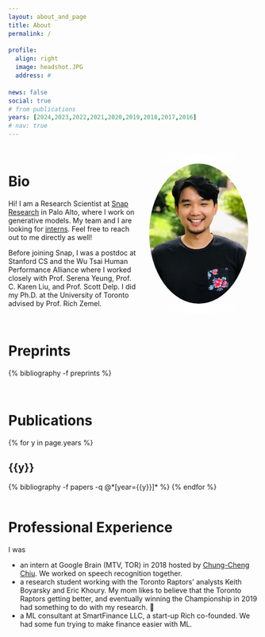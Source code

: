 ```yaml
---
layout: about_and_page
title: About
permalink: /

profile:
  align: right
  image: headshot.JPG
  address: #

news: false
social: true
# from publications
years: [2024,2023,2022,2021,2020,2019,2018,2017,2016]
# nav: true
---
```

<br/>

<!-- <img align="right" width="200px" src="assets/img/headshot.JPG"  style="border-radius: 50%;"> -->
<img align="right" width="200px" src="assets/img/headshot.JPG" style="border-radius: 50%; border: 20px solid transparent; border-image: linear-gradient(to right, transparent, #ffffff, transparent); border-image-slice: 1;">

# Bio

Hi! I am a Research Scientist at [Snap Research](https://research.snap.com/team/category/all.html) in Palo Alto, where I work on generative models. My team and I are looking for [interns](https://snap-research.github.io/cv-call-for-interns-2024/). Feel free to reach out to me directly as well!


Before joining Snap, I was a postdoc at Stanford CS and the Wu Tsai Human Performance Alliance where I worked closely with Prof. Serena Yeung, Prof. C. Karen Liu, and Prof. Scott Delp.
I did my Ph.D. at the University of Toronto advised by Prof. Rich Zemel.


<!-- Hi! I am a PostDoc at [Stanford CS](https://cs.stanford.edu/) and the [Wu Tsai Human Performance Alliance](https://humanperformancealliance.org/). I work closely with Prof. [Serena Yeung](https://ai.stanford.edu/~syyeung/), Prof. [Karen Liu](https://tml.stanford.edu/), Prof. [Scott Delp](https://nmbl.stanford.edu/) and members in their groups.


Previously, I obtained my Ph.D. from the University of Toronto (UofT) and [Vector Institute](https://vectorinstitute.ai/) and was advised by Prof. [Rich Zemel](http://www.cs.toronto.edu/~zemel/inquiry/home.php). I obtained my undergraduate degree from Engineering Science at UofT. I was born and raised in Taipei, [Taiwan](https://www.youtube.com/watch?v=FYpyquAvYLM).

Here is my [CV/Resume](assets/pdf/Kuan_Chieh_Wang_resume-202308.pdf). -->

<br/>

<!-- # Research Interest
My research centers around deep learning, probabilistic generative models, computer vision, and digital human models.
Clear gaps exist between current AI models and human capabilities, including a 3D understanding of the world and the ability to quickly adapt to new tasks.  Driven by these gaps, my recent focus is on <span class="font-weight-bold">*3D computer vision*</span> and <span class="font-weight-bold">*open-world learning*</span>.

OLD
Along with my colleagues , we think about how to use AI and neural networks to optimize athletic performance 🏋🏻‍♂️.  More specifically, my current projects revolve around <span class="font-weight-bold">3D human motion reconstruction from casually captured videos</span>.

If you are interested in similar topics, reach out!

<br/> -->

# Preprints
<div class="publications">

  {% bibliography -f preprints %}
</div>

<br/>


# Publications
<div class="publications">

{% for y in page.years %}
  <h2 class="year">{{y}}</h2>
  {% bibliography -f papers -q @*[year={{y}}]* %}
{% endfor %}

</div>

<br/>

# Professional Experience
I was
* an intern at Google Brain (MTV, TOR) in 2018 hosted by [Chung-Cheng Chiu](https://ai.google/research/people/ChungChengChiu). We worked on speech recognition together.
* a research student working with the Toronto Raptors' analysts Keith Boyarsky and Eric Khoury. My mom likes to believe that the Toronto Raptors getting better, and eventually winning the Championship in 2019 had something to do with my research. 🤔
* a ML consultant at SmartFinance LLC, a start-up Rich co-founded. We had some fun trying to make finance easier with ML.
